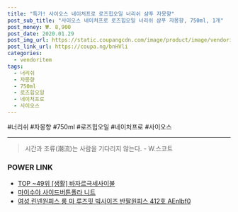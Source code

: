 ```yaml
--- 
title: "특가! 사이오스 네이처프로 로즈힙오일 너리쉬 샴푸 자몽향" 
post_sub_title: "사이오스 네이처프로 로즈힙오일 너리쉬 샴푸 자몽향, 750ml, 1개" 
post_money: ₩. 8,900 
post_date: 2020.01.29 
post_img_url: https://static.coupangcdn.com/image/product/image/vendoritem/2019/04/12/3151143228/63f387a3-a3e3-4efa-9154-bc5a499b4c93.jpg 
post_link_url: https://coupa.ng/bnHVli 
categories: 
  - vendoritem 
tags: 
  - 너리쉬 
  - 자몽향 
  - 750ml 
  - 로즈힙오일 
  - 네이처프로 
  - 사이오스 
--- 
```

  #너리쉬 #자몽향 #750ml #로즈힙오일 #네이처프로 #사이오스 
<hr> 

> 시간과 조류(潮流)는 사람을 기다리지 않는다. - W.스코트 


### POWER LINK

* <a href="https://blog.naver.com/fasyy4321/221779480617" target="_blank"> TOP ~49위 [생활] 바자르극세사이불</a>
* <a href="https://blog.naver.com/fasyy4321/221784441958" target="_blank">마이수야 사이드버튼폴라 니트</a>
* <a href="https://blog.naver.com/fasyy4321/221784343708" target="_blank">여성 린넨원피스 롱 마 루즈핏 빅사이즈 반팔원피스 412호 AEnlbf0</a>

